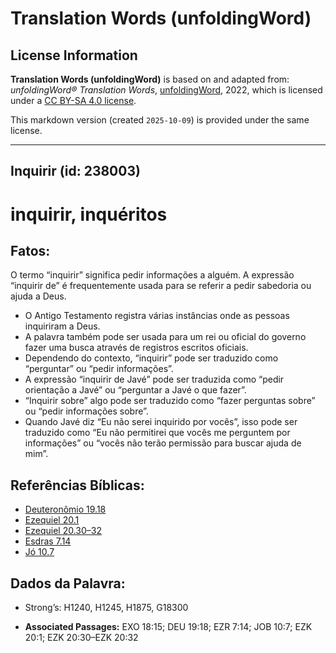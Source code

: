 # Translation Words (unfoldingWord)

## License Information

**Translation Words (unfoldingWord)** is based on and adapted from: _unfoldingWord® Translation Words_, [unfoldingWord](https://unfoldingword.org/utw), 2022, which is licensed under a [CC BY-SA 4.0 license](https://creativecommons.org/licenses/by-sa/4.0/legalcode.en).

This markdown version (created `2025-10-09`) is provided under the same license.



--------------------------------

## Inquirir (id: 238003)

inquirir, inquéritos
====================

Fatos:
------

O termo “inquirir” significa pedir informações a alguém. A expressão “inquirir de” é frequentemente usada para se referir a pedir sabedoria ou ajuda a Deus.

* O Antigo Testamento registra várias instâncias onde as pessoas inquiriram a Deus.
* A palavra também pode ser usada para um rei ou oficial do governo fazer uma busca através de registros escritos oficiais.
* Dependendo do contexto, “inquirir” pode ser traduzido como “perguntar” ou “pedir informações”.
* A expressão “inquirir de Javé” pode ser traduzida como “pedir orientação a Javé” ou “perguntar a Javé o que fazer”.
* “Inquirir sobre” algo pode ser traduzido como “fazer perguntas sobre” ou “pedir informações sobre”.
* Quando Javé diz “Eu não serei inquirido por vocês”, isso pode ser traduzido como “Eu não permitirei que vocês me perguntem por informações” ou “vocês não terão permissão para buscar ajuda de mim”.

Referências Bíblicas:
---------------------

* [Deuteronômio 19\.18](https://ref.ly/Deut19:18)
* [Ezequiel 20\.1](https://ref.ly/Ezek20:1)
* [Ezequiel 20\.30–32](https://ref.ly/Ezek20:30-Ezek20:32)
* [Esdras 7\.14](https://ref.ly/Ezra7:14)
* [Jó 10\.7](https://ref.ly/Job10:7)

Dados da Palavra:
-----------------

* Strong’s: H1240, H1245, H1875, G18300

* **Associated Passages:** EXO 18:15; DEU 19:18; EZR 7:14; JOB 10:7; EZK 20:1; EZK 20:30–EZK 20:32

